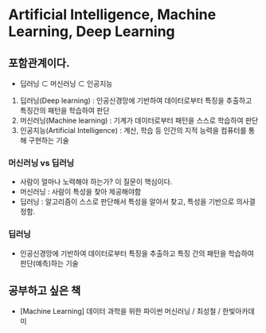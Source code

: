 # Artificial Intelligence, Machine Learning, Deep Learning

## 포함관계이다.
- 딥러닝 ⊂ 머신러닝 ⊂ 인공지능
1. 딥러닝(Deep learning) : 인공신경망에 기반하여 데이터로부터 특징을 추출하고 특징간의 패턴을 학습하여 판단
2. 머신러닝(Machine learning) : 기계가 데이터로부터 패턴을 스스로 학습하여 판단
3. 인공지능(Artificial Intelligence) : 계산, 학습 등 인간의 지적 능력을 컴퓨터를 통해 구현하는 기술

### 머신러닝 vs 딥러닝
- 사람이 얼마나 노력해야 하는가? 이 질문이 핵심이다.
- 머신러닝 : 사람이 특성을 찾아 제공해야함
- 딥러닝 : 알고리즘이 스스로 판단해서 특성을 알아서 찾고, 특성을 기반으로 의사결정함.

### 딥러닝
- 인공신경망에 기반하여 데이터로부터 특징을 추출하고 특징 간의 패턴을 학습하여 판단(예측)하는 기술

## 공부하고 싶은 책
- [Machine Learning] 데이터 과학을 위한 파이썬 머신러닝 / 최성철 / 한빛아카데미